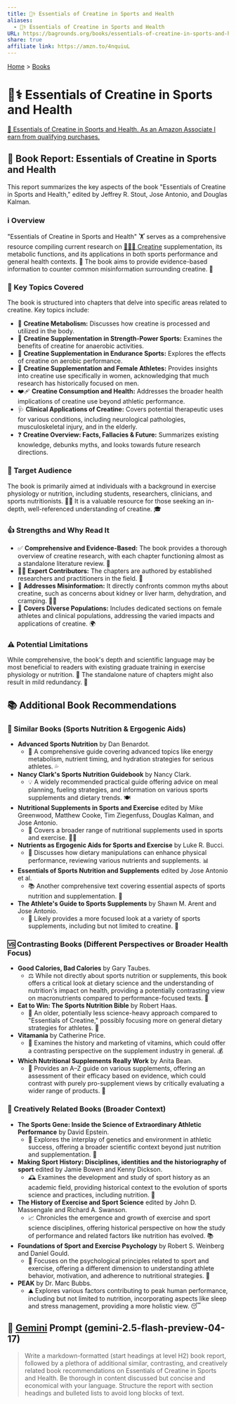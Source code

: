 ```yaml
---
title: 💪⚕️ Essentials of Creatine in Sports and Health
aliases:
  - 💪⚕️ Essentials of Creatine in Sports and Health
URL: https://bagrounds.org/books/essentials-of-creatine-in-sports-and-health
share: true
affiliate link: https://amzn.to/4nquiuL
---
```

[Home](../index.md) > [Books](./index.md)  
# 💪⚕️ Essentials of Creatine in Sports and Health  
[🛒 Essentials of Creatine in Sports and Health. As an Amazon Associate I earn from qualifying purchases.](https://amzn.to/4nquiuL)  
  
## 📖 Book Report: Essentials of Creatine in Sports and Health  
  
 This report summarizes the key aspects of the book "Essentials of Creatine in Sports and Health," edited by Jeffrey R. Stout, Jose Antonio, and Douglas Kalman.  
  
### ℹ️ Overview  
  
 "Essentials of Creatine in Sports and Health" 🏋️ serves as a comprehensive resource compiling current research on [💪🏋️‍♂️ Creatine](../topics/creatine.md) supplementation, its metabolic functions, and its applications in both sports performance and general health contexts. 🧪 The book aims to provide evidence-based information to counter common misinformation surrounding creatine. 🚫  
  
### 🔑 Key Topics Covered  
  
 The book is structured into chapters that delve into specific areas related to creatine. Key topics include:  
  
 * 🧬 **Creatine Metabolism:** Discusses how creatine is processed and utilized in the body.  
 * 💪 **Creatine Supplementation in Strength-Power Sports:** Examines the benefits of creatine for anaerobic activities.  
 * 🏃 **Creatine Supplementation in Endurance Sports:** Explores the effects of creatine on aerobic performance.  
 * 👩 **Creatine Supplementation and Female Athletes:** Provides insights into creatine use specifically in women, acknowledging that much research has historically focused on men.  
 * ❤️‍🩹 **Creatine Consumption and Health:** Addresses the broader health implications of creatine use beyond athletic performance.  
 * 🩺 **Clinical Applications of Creatine:** Covers potential therapeutic uses for various conditions, including neurological pathologies, musculoskeletal injury, and in the elderly.  
 * ❓ **Creatine Overview: Facts, Fallacies & Future:** Summarizes existing knowledge, debunks myths, and looks towards future research directions.  
  
### 🎯 Target Audience  
  
 The book is primarily aimed at individuals with a background in exercise physiology or nutrition, including students, researchers, clinicians, and sports nutritionists. 👩‍🔬 It is a valuable resource for those seeking an in-depth, well-referenced understanding of creatine. 🎓  
  
### 👍 Strengths and Why Read It  
  
 * ✅ **Comprehensive and Evidence-Based:** The book provides a thorough overview of creatine research, with each chapter functioning almost as a standalone literature review. 🧐  
 * 👨‍💼 **Expert Contributors:** The chapters are authored by established researchers and practitioners in the field. 🏅  
 * 📢 **Addresses Misinformation:** It directly confronts common myths about creatine, such as concerns about kidney or liver harm, dehydration, and cramping. 🙅‍♂️  
 * 👥 **Covers Diverse Populations:** Includes dedicated sections on female athletes and clinical populations, addressing the varied impacts and applications of creatine. 🌍  
  
### ⚠️ Potential Limitations  
  
 While comprehensive, the book's depth and scientific language may be most beneficial to readers with existing graduate training in exercise physiology or nutrition. 🔬 The standalone nature of chapters might also result in mild redundancy. 🔄  
  
## 📚 Additional Book Recommendations  
  
### 🤝 Similar Books (Sports Nutrition & Ergogenic Aids)  
  
 * **Advanced Sports Nutrition** by Dan Benardot.  
    * 📖 A comprehensive guide covering advanced topics like energy metabolism, nutrient timing, and hydration strategies for serious athletes. 💦  
 * **Nancy Clark's Sports Nutrition Guidebook** by Nancy Clark.  
    * 💡 A widely recommended practical guide offering advice on meal planning, fueling strategies, and information on various sports supplements and dietary trends. 🍽️  
 * **Nutritional Supplements in Sports and Exercise** edited by Mike Greenwood, Matthew Cooke, Tim Ziegenfuss, Douglas Kalman, and Jose Antonio.  
    * 💊 Covers a broader range of nutritional supplements used in sports and exercise. 🏋️‍♀️  
 * **Nutrients as Ergogenic Aids for Sports and Exercise** by Luke R. Bucci.  
    * 🍏 Discusses how dietary manipulations can enhance physical performance, reviewing various nutrients and supplements. 📊  
 * **Essentials of Sports Nutrition and Supplements** edited by Jose Antonio et al.  
    * 📚 Another comprehensive text covering essential aspects of sports nutrition and supplementation. 📖  
 * **The Athlete's Guide to Sports Supplements** by Shawn M. Arent and Jose Antonio.  
    * 💊 Likely provides a more focused look at a variety of sports supplements, including but not limited to creatine. 💪  
  
### 🆚 Contrasting Books (Different Perspectives or Broader Health Focus)  
  
 * **Good Calories, Bad Calories** by Gary Taubes.  
    * ⚖️ While not directly about sports nutrition or supplements, this book offers a critical look at dietary science and the understanding of nutrition's impact on health, providing a potentially contrasting view on macronutrients compared to performance-focused texts. 🍎  
 * **Eat to Win: The Sports Nutrition Bible** by Robert Haas.  
    * 📜 An older, potentially less science-heavy approach compared to "Essentials of Creatine," possibly focusing more on general dietary strategies for athletes. 🥗  
 * **Vitamania** by Catherine Price.  
    * 💊 Examines the history and marketing of vitamins, which could offer a contrasting perspective on the supplement industry in general. 💰  
 * **Which Nutritional Supplements Really Work** by Anita Bean.  
    * 🧐 Provides an A–Z guide on various supplements, offering an assessment of their efficacy based on evidence, which could contrast with purely pro-supplement views by critically evaluating a wider range of products. 🧪  
  
### 🧠 Creatively Related Books (Broader Context)  
  
 * **The Sports Gene: Inside the Science of Extraordinary Athletic Performance** by David Epstein.  
    * 🧬 Explores the interplay of genetics and environment in athletic success, offering a broader scientific context beyond just nutrition and supplementation. 🔬  
 * **Making Sport History: Disciplines, identities and the historiography of sport** edited by Jamie Bowen and Kenny Dickson.  
    * 🕰️ Examines the development and study of sport history as an academic field, providing historical context to the evolution of sports science and practices, including nutrition. 📜  
 * **The History of Exercise and Sport Science** edited by John D. Massengale and Richard A. Swanson.  
    * 📈 Chronicles the emergence and growth of exercise and sport science disciplines, offering historical perspective on how the study of performance and related factors like nutrition has evolved. 📚  
 * **Foundations of Sport and Exercise Psychology** by Robert S. Weinberg and Daniel Gould.  
    * 🧠 Focuses on the psychological principles related to sport and exercise, offering a different dimension to understanding athlete behavior, motivation, and adherence to nutritional strategies. 💭  
 * **PEAK** by Dr. Marc Bubbs.  
    * ⛰️ Explores various factors contributing to peak human performance, including but not limited to nutrition, incorporating aspects like sleep and stress management, providing a more holistic view. 😴  
  
## 💬 [Gemini](../software/gemini.md) Prompt (gemini-2.5-flash-preview-04-17)  
> Write a markdown-formatted (start headings at level H2) book report, followed by a plethora of additional similar, contrasting, and creatively related book recommendations on Essentials of Creatine in Sports and Health. Be thorough in content discussed but concise and economical with your language. Structure the report with section headings and bulleted lists to avoid long blocks of text.